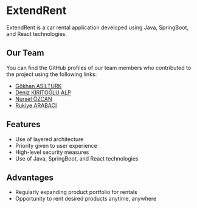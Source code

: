 # ExtendRent

ExtendRent is a car rental application developed using Java, SpringBoot, and React technologies.

## Our Team

You can find the GitHub profiles of our team members who contributed to the project using the following links:
- [Gökhan ASİLTÜRK](https://github.com/GokhanAsilturk)
- [Deniz KIRITOĞLU ALP](https://github.com/DnzErnOck)
- [Nursel ÖZCAN](https://github.com/Nurselina)
- [Rukiye ARABACI](https://github.com/Rkye)

## Features

- Use of layered architecture
- Priority given to user experience
- High-level security measures
- Use of Java, SpringBoot, and React technologies

## Advantages

- Regularly expanding product portfolio for rentals
- Opportunity to rent desired products anytime, anywhere
